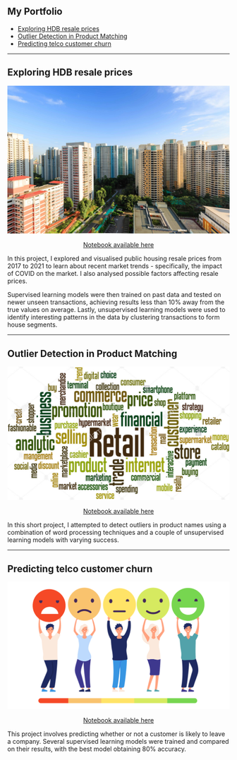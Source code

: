 

## My Portfolio
- [Exploring HDB resale prices](#exploring-hdb-resale-prices)
- [Outlier Detection in Product Matching](#outlier-detection-in-product-matching)
- [Predicting telco customer churn](#predicting-telco-customer-churn)

---
<a id="exploring-hdb-resale-prices"> </a>

## Exploring HDB resale prices
![HDB](/images/HDB.jpg)

<p align="center">
    <a href="https://nbviewer.jupyter.org/github/samuel-lwl/samuel-lwl.github.io/blob/master/projects/hdb-analysis.ipynb">Notebook available here</a>
</p>

In this project, I explored and visualised public housing resale prices from 2017 to 2021 to learn about recent market trends - specifically, the impact of COVID on the market. I also analysed possible factors affecting resale prices. 

Supervised learning models were then trained on past data and tested on newer unseen transactions, achieving results less than 10% away from the true values on average. Lastly, unsupervised learning models were used to identify interesting patterns in the data by clustering transactions to form house segments.

---

<a id="outlier-detection-in-product-matching"> </a>

## Outlier Detection in Product Matching
![retail](/images/retail.png)

<p align="center">
    <a href="https://www.kaggle.com/samuellwl/outlier-detection-in-product-matching">Notebook available here</a>
</p>

In this short project, I attempted to detect outliers in product names using a combination of word processing techniques and a couple of unsupervised learning models with varying success.

---

<a id="predicting-telco-customer-churn"> </a>

## Predicting telco customer churn
![churn](/images/churn.png)

<p align="center">
    <a href="https://www.kaggle.com/samuellwl/predicting-telco-customer-churn">Notebook available here</a>
</p>

This project involves predicting whether or not a customer is likely to leave a company. Several supervised learning models were trained and compared on their results, with the best model obtaining 80% accuracy.



